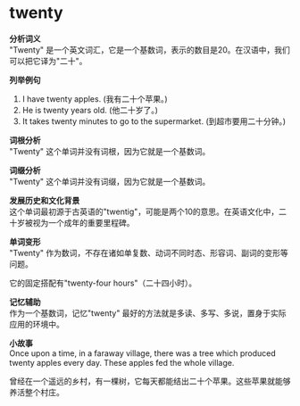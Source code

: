 # twenty

**分析词义**  
"Twenty" 是一个英文词汇，它是一个基数词，表示的数目是20。在汉语中，我们可以把它译为"二十"。

  

**列举例句**

  

1.  I have twenty apples. (我有二十个苹果。)
2.  He is twenty years old. (他二十岁了。)
3.  It takes twenty minutes to go to the supermarket. (到超市要用二十分钟。)

  

**词根分析**  
"Twenty" 这个单词并没有词根，因为它就是一个基数词。

  

**词缀分析**  
"Twenty" 这个单词并没有词缀，因为它就是一个基数词。

  

**发展历史和文化背景**  
这个单词最初源于古英语的"twentig"，可能是两个10的意思。在英语文化中，二十岁被视为一个成年的重要里程碑。

  

**单词变形**  
"Twenty" 作为数词，不存在诸如单复数、动词不同时态、形容词、副词的变形等问题。

  

它的固定搭配有"twenty-four hours"（二十四小时）。

  

**记忆辅助**  
作为一个基数词，记忆"twenty" 最好的方法就是多读、多写、多说，置身于实际应用的环境中。

  

**小故事**  
Once upon a time, in a faraway village, there was a tree which produced twenty apples every day. These apples fed the whole village.

  

曾经在一个遥远的乡村，有一棵树，它每天都能结出二十个苹果。这些苹果就能够养活整个村庄。
